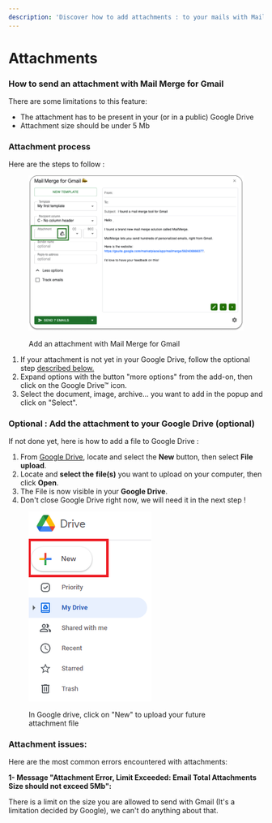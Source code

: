 ```yaml
---
description: 'Discover how to add attachments : to your mails with Mail Merge for Gmail'
---
```


# Attachments

### How to send an attachment with Mail Merge for Gmail <a href="#h.iztay2rlnphv_l" id="h.iztay2rlnphv_l"></a>

There are some limitations to this feature:

* The attachment has to be present in your (or in a public) Google Drive
* Attachment size should be under 5 Mb

### Attachment process <a href="#h.rp1fefblxvjo_l" id="h.rp1fefblxvjo_l"></a>

Here are the steps to follow :

<figure><img src="../.gitbook/assets/attach1 (1).png" alt="Add an attachment with Mail Merge for Gmail"><figcaption><p>Add an attachment with Mail Merge for Gmail</p></figcaption></figure>

1. If your attachment is not yet in your Google Drive, follow the optional step [described below.](attachments.md#h.rp1fefblxvjo\_l-2)
2. Expand options with the button "more options" from the add-on, then click on the Google Drive™ icon.
3. Select the document, image, archive... you want to add in the popup and click on "Select".

### &#x20;<a href="#h.rp1fefblxvjo_l" id="h.rp1fefblxvjo_l"></a>

### Optional : Add the attachment to your Google Drive (optional) <a href="#h.rp1fefblxvjo_l" id="h.rp1fefblxvjo_l"></a>

If not done yet, here is how to add a file to Google Drive :

1. From [Google Drive](https://drive.google.com/drive/my-drive), locate and select the **New** button, then select **File upload**.
2. Locate and **select the** **file(s)** you want to upload on your computer, then click **Open**.
3. The File is now visible in your **Google Drive**.
4. Don't close Google Drive right now, we will need it in the next step !



<figure><img src="../.gitbook/assets/attach2 (1).webp" alt="In Google drive, click on &#x22;New&#x22; to upload your future attachment file"><figcaption><p>In Google drive, click on "New" to upload your future attachment file</p></figcaption></figure>

### Attachment issues: <a href="#h.e0w4cxplbpwm_l" id="h.e0w4cxplbpwm_l"></a>

Here are the most common errors encountered with attachments:

**1- Message "Attachment Error, Limit Exceeded: Email Total Attachments Size should not exceed 5Mb":**

There is a limit on the size you are allowed to send with Gmail (It's a limitation decided by Google), we can't do anything about that.
